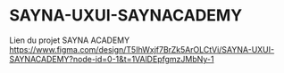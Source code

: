 # SAYNA-UXUI-SAYNACADEMY
Lien du projet SAYNA ACADEMY
https://www.figma.com/design/T5IhWxjf7BrZk5ArOLCtVi/SAYNA-UXUI-SAYNACADEMY?node-id=0-1&t=1VAlDEpfgmzJMbNy-1
